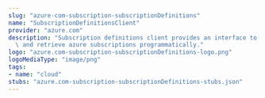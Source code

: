 ```yaml
---
slug: "azure-com-subscription-subscriptionDefinitions"
name: "SubscriptionDefinitionsClient"
provider: "azure.com"
description: "Subscription definitions client provides an interface to create, modify\
  \ and retrieve azure subscriptions programmatically."
logo: "azure.com-subscription-subscriptionDefinitions-logo.png"
logoMediaType: "image/png"
tags:
- name: "cloud"
stubs: "azure.com-subscription-subscriptionDefinitions-stubs.json"
---
```


